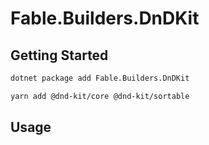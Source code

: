 # Fable.Builders.DnDKit

## Getting Started

```bash
dotnet package add Fable.Builders.DnDKit
```

```bash
yarn add @dnd-kit/core @dnd-kit/sortable
```

## Usage